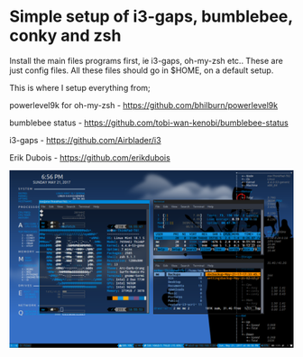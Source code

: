 # Simple setup of i3-gaps, bumblebee, conky and zsh

Install the main files programs first, ie i3-gaps, oh-my-zsh etc..
These are just config files.
All these files should go in $HOME, on a default setup.

This is where I setup everything from;

powerlevel9k for oh-my-zsh - https://github.com/bhilburn/powerlevel9k

bumblebee status - https://github.com/tobi-wan-kenobi/bumblebee-status

i3-gaps - https://github.com/Airblader/i3

Erik Dubois - https://github.com/erikdubois

![screenshot](/screenshot.png?raw=true)
